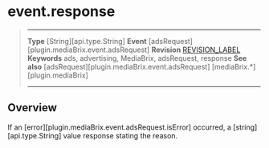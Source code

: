 # event.response

> --------------------- ------------------------------------------------------------------------------------------
> __Type__              [String][api.type.String]
> __Event__             [adsRequest][plugin.mediaBrix.event.adsRequest]
> __Revision__          [REVISION_LABEL](REVISION_URL)
> __Keywords__          ads, advertising, MediaBrix, adsRequest, response
> __See also__			[adsRequest][plugin.mediaBrix.event.adsRequest]
>						[mediaBrix.*][plugin.mediaBrix]
> --------------------- ------------------------------------------------------------------------------------------

## Overview

If an [error][plugin.mediaBrix.event.adsRequest.isError] occurred, a [string][api.type.String] value response stating the reason.
